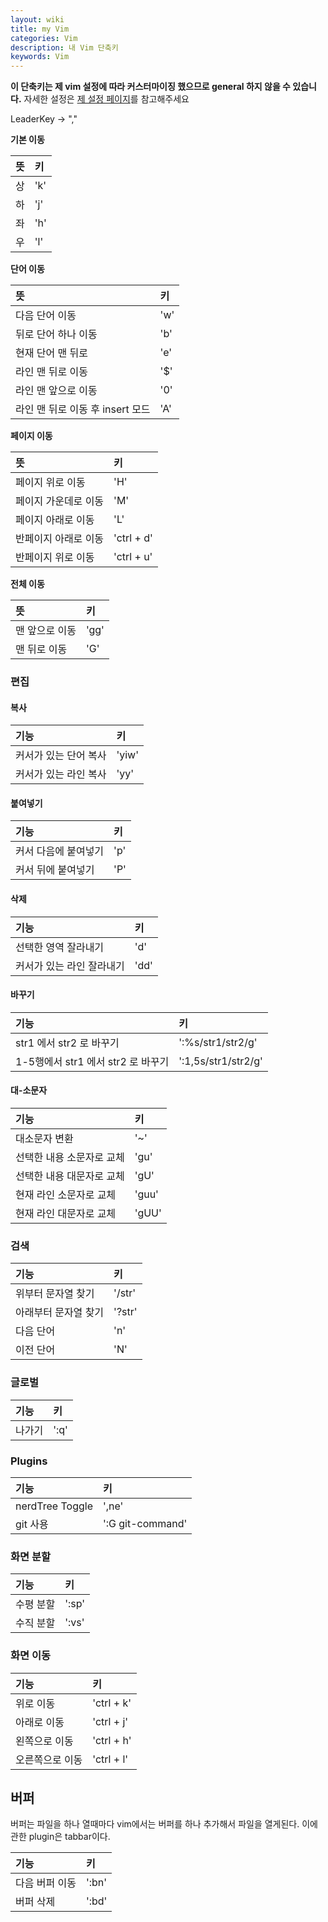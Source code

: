 ```yaml
---
layout: wiki
title: my Vim
categories: Vim
description: 내 Vim 단축키
keywords: Vim
---
```


**이 단축키는 제 vim 설정에 따라 커스터마이징 했으므로 general 하지 않을 수 있습니다.**
자세한 설정은 [제 설정 페이지](https://github.com/wldn0202/setting)를 참고해주세요

LeaderKey -> ","

**기본 이동**

| 뜻  | 키 |
|:-----|:-----|
| 상   | 'k'  |
| 하   | 'j'  |
| 좌   | 'h'  |
| 우   | 'l'  |

**단어 이동**

| 뜻                                  | 키 |
|:---------------------------------------|:-----|
| 다음 단어 이동                           | 'w'  |
| 뒤로 단어 하나 이동 | 'b'  |
| 현재 단어 맨 뒤로 | 'e'  |
| 라인 맨 뒤로 이동 | '$'  |
| 라인 맨 앞으로 이동  | '0'  |
| 라인 맨 뒤로 이동 후 insert 모드  | 'A'  |

**페이지 이동**

| 뜻                     | 키     |
|:----------------------|:---------|
| 페이지 위로 이동         | 'H'      |
| 페이지 가운데로 이동      | 'M'      |
| 페이지 아래로 이동       | 'L'      |
| 반페이지 아래로 이동      | 'ctrl + d'|
| 반페이지 위로 이동       | 'ctrl + u'|

**전체 이동**

| 뜻       | 키 |
|:-----------|:-----|
| 맨 앞으로 이동 | 'gg' |
| 맨 뒤로 이동 | 'G'  |

### 편집

#### 복사

| 기능             | 키  |
|:-----------------|:------|
| 커서가 있는 단어 복사 | 'yiw' |
| 커서가 있는 라인 복사   | 'yy'  |

#### 붙여넣기

| 기능           | 키 |
|:---------------|:-----|
| 커서 다음에 붙여넣기 | 'p'  |
| 커서 뒤에 붙여넣기 | 'P'  |

#### 삭제

| 기능           | 키 |
|:---------------|:-----|
| 선택한 영역 잘라내기| 'd'  |
| 커서가 있는 라인 잘라내기 | 'dd' |

#### 바꾸기

| 기능                              | 키                |
|:----------------------------------|:--------------------|
| str1 에서 str2 로 바꾸기       | ':%s/str1/str2/g'   |
| 1-5행에서 str1 에서 str2 로 바꾸기 | ':1,5s/str1/str2/g' |

#### 대-소문자

| 기능                 | 키  |
|:---------------------|:------|
| 대소문자 변환 | '~'   |
| 선택한 내용 소문자로 교체 | 'gu'  |
| 선택한 내용 대문자로 교체 | 'gU'  |
| 현재 라인 소문자로 교체     | 'guu' |
| 현재 라인 대문자로 교체     | 'gUU' |

### 검색

| 기능                 | 키   |
|:---------------------|:-------|
| 위부터 문자열 찾기       | '/str' |
| 아래부터 문자열 찾기       | '?str' |
| 다음 단어           | 'n'    |
| 이전 단어           | 'N'    |

### 글로벌

| 기능         | 키 |
|:-------------|:-----|
| 나가기         | ':q' |

### Plugins

| 기능         | 키 |
|:-------------|:-----|
| nerdTree Toggle   | ',ne' |
| git 사용         | ':G git-command' |

### 화면 분할

| 기능         | 키 |
|:-------------|:-----|
| 수평 분할   | ':sp' |
| 수직 분할   | ':vs' |

### 화면 이동

| 기능         | 키 |
|:-------------|:-----|
| 위로 이동  | 'ctrl + k' |
| 아래로 이동   | 'ctrl + j' |
| 왼쪽으로 이동     | 'ctrl + h' |
| 오른쪽으로 이동    | 'ctrl + l' |

## 버퍼

버퍼는 파일을 하나 열때마다 vim에서는 버퍼를 하나 추가해서 파일을 열게된다.
이에 관한 plugin은 tabbar이다.

| 기능         | 키 |
|:-------------|:-----|
| 다음 버퍼 이동  | ':bn' |
| 버퍼 삭제   | ':bd' |
